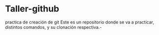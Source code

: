 # Taller-github
practica de creación de git
Este es un repositorio donde se va a practicar, distintos comandos, y su clonación respectiva.-
